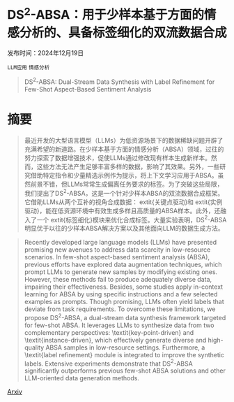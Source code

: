 # DS$^2$-ABSA：用于少样本基于方面的情感分析的、具备标签细化的双流数据合成

发布时间：2024年12月19日

`LLM应用` `情感分析`

> DS$^2$-ABSA: Dual-Stream Data Synthesis with Label Refinement for Few-Shot Aspect-Based Sentiment Analysis

# 摘要

> 最近开发的大型语言模型（LLMs）为低资源场景下的数据稀缺问题开辟了充满希望的新道路。在少样本基于方面的情感分析（ABSA）领域，过往的努力探索了数据增强技术，促使LLMs通过修改现有样本生成新样本。然而，这些方法无法产生足够丰富多样的数据，影响了其效果。另外，一些研究借助特定指令和少量精选示例作为提示，将上下文学习应用于ABSA。虽然前景不错，但LLMs常常生成偏离任务要求的标签。为了突破这些局限，我们提出了DS$^2$-ABSA，这是一个针对少样本ABSA的双流数据合成框架。它借助LLMs从两个互补的视角合成数据：	extit{关键点驱动}和	extit{实例驱动}，能在低资源环境中有效生成多样且高质量的ABSA样本。此外，还融入了一个	extit{标签细化}模块来优化合成标签。大量实验表明，DS$^2$-ABSA明显优于以往的少样本ABSA解决方案以及其他面向LLM的数据生成方法。

> Recently developed large language models (LLMs) have presented promising new avenues to address data scarcity in low-resource scenarios. In few-shot aspect-based sentiment analysis (ABSA), previous efforts have explored data augmentation techniques, which prompt LLMs to generate new samples by modifying existing ones. However, these methods fail to produce adequately diverse data, impairing their effectiveness. Besides, some studies apply in-context learning for ABSA by using specific instructions and a few selected examples as prompts. Though promising, LLMs often yield labels that deviate from task requirements. To overcome these limitations, we propose DS$^2$-ABSA, a dual-stream data synthesis framework targeted for few-shot ABSA. It leverages LLMs to synthesize data from two complementary perspectives: \textit{key-point-driven} and \textit{instance-driven}, which effectively generate diverse and high-quality ABSA samples in low-resource settings. Furthermore, a \textit{label refinement} module is integrated to improve the synthetic labels. Extensive experiments demonstrate that DS$^2$-ABSA significantly outperforms previous few-shot ABSA solutions and other LLM-oriented data generation methods.

[Arxiv](https://arxiv.org/abs/2412.14849)